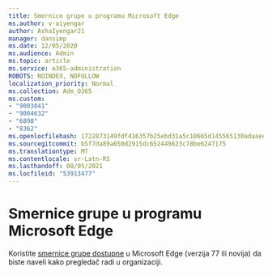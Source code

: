 ```yaml
---
title: Smernice grupe u programu Microsoft Edge
ms.author: v-aiyengar
author: AshaIyengar21
manager: dansimp
ms.date: 12/05/2020
ms.audience: Admin
ms.topic: article
ms.service: o365-administration
ROBOTS: NOINDEX, NOFOLLOW
localization_priority: Normal
ms.collection: Adm_O365
ms.custom:
- "9003841"
- "9004632"
- "6890"
- "8362"
ms.openlocfilehash: 1722873149fdf416357b25ebd31a5c10665d145565130adaaee6cee30af0bdcb
ms.sourcegitcommit: b5f7da89a650d2915dc652449623c78be6247175
ms.translationtype: MT
ms.contentlocale: sr-Latn-RS
ms.lasthandoff: 08/05/2021
ms.locfileid: "53913477"
---
```

# <a name="group-policies-in-microsoft-edge"></a>Smernice grupe u programu Microsoft Edge

Koristite [smernice grupe dostupne](https://go.microsoft.com/fwlink/?linkid=2134623) u Microsoft Edge (verzija 77 ili novija) da biste naveli kako pregledač radi u organizaciji.
